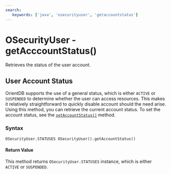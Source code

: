 ```yaml
---
search:
   keywords: ['java', 'osecurityuser', 'getaccountstatus']
---
```


# OSecurityUser - getAcccountStatus()

Retrieves the status of the user account.

## User Account Status

OrientDB supports the use of a general status, which is either `ACTIVE` or `SUSPENDED` to determine whether the user can access resources.  This makes it relatively straightforward to quickly disable account should the need arise.  Using this method, you can retrieve the current account status.  To set the account status, see the [`setAccountStatus()`](setAccountStatus.md) method.


### Syntax

```
OSecurityUser.STATUSES OSecurityUser().getAccountStatus()
```

#### Return Value

This method returns `OSecurityUser.STATUSES` instance, which is either `ACTIVE` or `SUSPENDED`.
